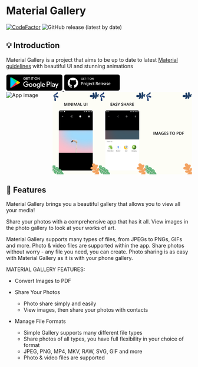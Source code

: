 # Material Gallery

[![CodeFactor](https://www.codefactor.io/repository/github/msartore/material-gallery/badge)](https://www.codefactor.io/repository/github/msartore/material-gallery) ![GitHub release (latest by date)](https://img.shields.io/github/v/release/msartore/Material-Gallery) 

## 💡 Introduction
Material Gallery is a project that aims to be up to date to latest [Material guidelines](https://m3.material.io/) with beautiful UI and stunning animations

<a href='https://play.google.com/store/apps/details?id=dev.msartore.gallery'>
    <img src='resources/button-google-play.svg' alt='Get it on Google Play' height='45' />
</a>
<a href='https://github.com/msartore/Material-Gallery/releases/latest'>
    <img src='resources/button-github-release.png' alt='Get it on Google Play' height='45' />
</a>

<div style="display:flex;">
<img alt="App image" src="resources/screen4.svg" width="25%">
<img alt="App image" src="resources/screen3.svg" width="25%">
<img alt="App image" src="resources/screen2.svg" width="25%">
<img alt="App image" src="resources/screen1.svg" width="25%">
</div>

## 🌟 Features

Material Gallery brings you a beautiful gallery that allows you to view all your media!

Share your photos with a comprehensive app that has it all. View images in the photo gallery to look at your works of art.

Material Gallery supports many types of files, from JPEGs to PNGs, GIFs and more. Photo & video files are supported within the app. Share photos without worry - any file you need, you can create. Photo sharing is as easy with Material Gallery as it is with your phone gallery.

MATERIAL GALLERY FEATURES:

- Convert Images to PDF

- Share Your Photos
    - Photo share simply and easily
    - View images, then share your photos with contacts

- Manage File Formats
    - Simple Gallery supports many different file types
    - Share photos of all types, you have full flexibility in your choice of format
    - JPEG, PNG, MP4, MKV, RAW, SVG, GIF and more
    - Photo & video files are supported